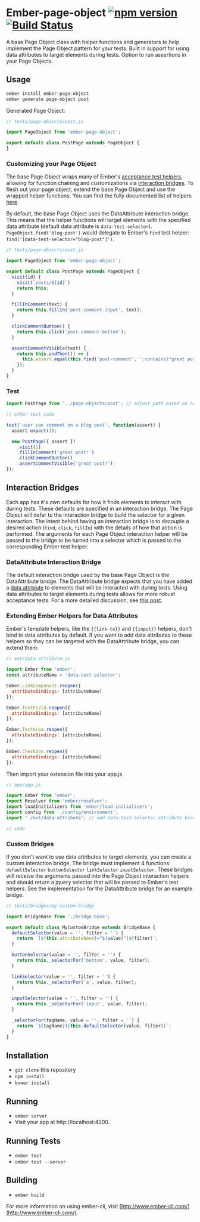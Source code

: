 # Ember-page-object [![npm version](https://badge.fury.io/js/ember-page-object.svg)](http://badge.fury.io/js/ember-page-object) [![Build Status](https://travis-ci.org/linstula/ember-page-object.svg?branch=master)](https://travis-ci.org/linstula/ember-page-object)

A base Page Object class with helper functions and generators to help implement the Page Object pattern for your tests.
Built in support for using data attributes to target elements during tests.
Option to run assertions in your Page Objects.

## Usage
```sh
ember install ember-page-object
ember generate page-object post
```

Generated Page Object:

```js
// tests/page-objects/post.js

import PageObject from 'ember-page-object';

export default class PostPage extends PageObject {
}
```

### Customizing your Page Object
The base Page Object wraps many of Ember's [acceptance test helpers](), allowing for function chaining and customizations via [interaction bridges]().
To flesh out your page object, extend the base Page Object and use the wrapped helper functions.
You can find the fully documented list of helpers [here]().

By default, the base Page Object uses the DataAttribute interaction bridge.
This means that the helper functions will target elements with the specified data attribute (default data attribute is `data-test-selector`).
`PageObject.find('blog-post')` would delegate to Ember's `find` test helper: `find('[data-test-selector="blog-post"]')`.

```js
// tests/page-objects/post.js

import PageObject from 'ember-page-object';

export default class PostPage extends PageObject {
  visit(id) {
    visit(`posts/${id}`)
    return this;
  }

  fillInComment(text) {
    return this.fillIn('post-comment-input', text);
  }

  clickCommentButton() {
    return this.click('post-comment-button');
  }

  assertCommentVisible(text) {
    return this.andThen(() => {
      this.assert.equal(this.find('post-comment', ':contains("great post!")').length, 1, `post with text: ${text} is visible`);
    });
  }
}
```

### Test

```js
import PostPage from '../page-objects/post'; // adjust path based on nested depth of test

// other test code

test('user can comment on a blog post', function(assert) {
  assert.expect(1);

  new PostPage({ assert })
    .visit(1)
    .fillInComment('great post!')
    .clickCommentButton()
    .assertCommentVisible('great post!');
});
```

## Interaction Bridges
Each app has it's own defaults for how it finds elements to interact with during tests.
These defaults are specified in an interaction bridge.
The Page Object will defer to the interaction bridge to build the selector for a given interaction.
The intent behind having an interaction bridge is to decouple a desired action (`find`, `click`, `fillIn`) with the details of how that action is performed.
The arguments for each Page Object interaction helper will be passed to the bridge to be turned into a selector which is passed to the corresponding Ember test helper.

### DataAttribute Interaction Bridge
The default interaction bridge used by the base Page Object is the DataAttribute bridge.
The DataAttribute bridge expects that you have added a [data attrbiute](https://developer.mozilla.org/en-US/docs/Web/Guide/HTML/Using_data_attributes) to elements that will be interacted with during tests.
Using data attributes to target elements during tests allows for more robust acceptance tests.
For a more detailed discussion, see [this post](https://dockyard.com/blog/2015/09/25/ember-best-practices-acceptance-tests).

### Extending Ember Helpers for Data Attributes
Ember's template helpers, like the `{{link-to}}` and `{{input}}` helpers, don't bind to data attributes by default.
If you want to add data attributes to these helpers so they can be targeted with the DataAttribute bridge, you can extend them:

```js
// ext/data-attribute.js

import Ember from 'ember';
const attributeName = 'data-test-selector';

Ember.LinkComponent.reopen({
  attributeBindings: [attributeName]
});

Ember.TextField.reopen({
  attributeBindings: [attributeName]
});

Ember.TextArea.reopen({
  attributeBindings: [attributeName]
});

Ember.Checkbox.reopen({
  attributeBindings: [attributeName]
});
```

Then import your extension file into your app.js
```js
// app/app.js

import Ember from 'ember';
import Resolver from 'ember/resolver';
import loadInitializers from 'ember/load-initializers';
import config from './config/environment';
import './ext/data-attribute'; // add data-test-selector attribute binding to ember components

// code
```

### Custom Bridges
If you don't want to use data attributes to target elements, you can create a custom interaction bridge.
The bridge must implement 4 functions: `defaultSelector` `buttonSelector` `linkSelector` `inputSelector`.
These bridges will receive the arguments passed into the Page Object interaction helpers and should return a jquery selector that will be passed to Ember's test helpers.
See the implementation for the DataAttribute bridge for an example bridge.

```js
// tests/bridges/my-custom-bridge

import BridgeBase from './bridge-base';

export default class MyCustomBridge extends BridgeBase {
  defaultSelector(value = '', filter = '') {
    return `[${this.attributeName}="${value}"]${filter}`;
  }

  buttonSelector(value = '', filter = '') {
    return this._selectorFor('button', value, filter);
  }

  linkSelector(value = '', filter = '') {
    return this._selectorFor('a', value, filter);
  }

  inputSelector(value = '', filter = '') {
    return this._selectorFor('input', value, filter);
  }

  _selectorFor(tagName, value = '', filter = '') {
    return `${tagName}${this.defaultSelector(value, filter)}`;
  }
}
```

## Installation

* `git clone` this repository
* `npm install`
* `bower install`

## Running

* `ember server`
* Visit your app at http://localhost:4200.

## Running Tests

* `ember test`
* `ember test --server`

## Building

* `ember build`

For more information on using ember-cli, visit [http://www.ember-cli.com/](http://www.ember-cli.com/).
